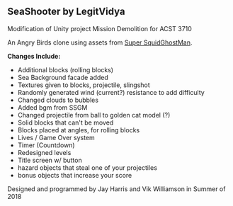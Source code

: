 ## SeaShooter by LegitVidya

Modification of Unity project Mission Demolition for ACST 3710

An Angry Birds clone using assets from [Super SquidGhostMan](https://github.com/Narwher/Super-SquidGhostMan).


**Changes Include:**
  * Additional blocks (rolling blocks)
  * Sea Background facade added
  * Textures given to blocks, projectile, slingshot
  * Randomly generated wind (current?) resistance to add difficulty
  * Changed clouds to bubbles
  * Added bgm from SSGM
  * Changed projectile from ball to golden cat model (?)
  * Solid blocks that can't be moved
  * Blocks placed at angles, for rolling blocks
  * Lives / Game Over system
  * Timer (Countdown)
  * Redesigned levels
  * Title screen w/ button
  * hazard objects that steal one of your projectiles
  * bonus objects that increase your score
  
Designed and programmed by Jay Harris and Vik Williamson in Summer of 2018
